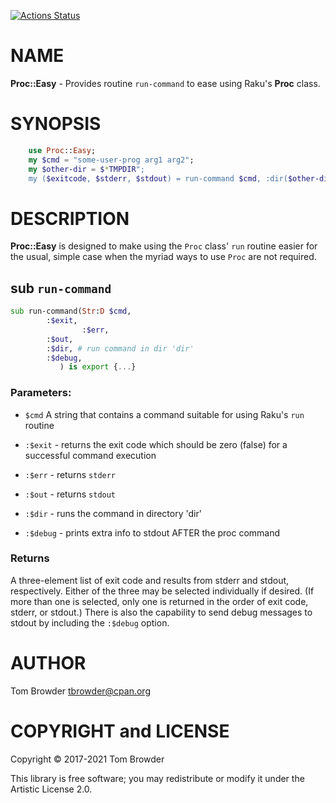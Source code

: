 [![Actions Status](https://github.com/tbrowder/Proc-Easy/workflows/test/badge.svg)](https://github.com/tbrowder/Proc-Easy/actions)

NAME
====

**Proc::Easy** - Provides routine `run-command` to ease using Raku's **Proc** class.

SYNOPSIS
========

```raku
    use Proc::Easy;
    my $cmd = "some-user-prog arg1 arg2";
    my $other-dir = $*TMPDIR";
    my ($exitcode, $stderr, $stdout) = run-command $cmd, :dir($other-dir);
```

DESCRIPTION
===========

**Proc::Easy** is designed to make using the `Proc` class' `run` routine easier for the usual, simple case when the myriad ways to use `Proc` are not required.

sub `run-command`
-----------------

```raku
sub run-command(Str:D $cmd,
		:$exit,
                :$err,
		:$out,
		:$dir, # run command in dir 'dir'
		:$debug,
	       ) is export {...}
```

### Parameters:

  * `$cmd` A string that contains a command suitable for using Raku's `run` routine

  * `:$exit` - returns the exit code which should be zero (false) for a successful command execution

  * `:$err` - returns `stderr`

  * `:$out` - returns `stdout`

  * `:$dir` - runs the command in directory 'dir'

  * `:$debug` - prints extra info to stdout AFTER the proc command

### Returns

A three-element list of exit code and results from stderr and stdout, respectively. Either of the three may be selected individually if desired. (If more than one is selected, only one is returned in the order of exit code, stderr, or stdout.) There is also the capability to send debug messages to stdout by including the `:$debug` option.

AUTHOR
======

Tom Browder <tbrowder@cpan.org>

COPYRIGHT and LICENSE
=====================

Copyright © 2017-2021 Tom Browder

This library is free software; you may redistribute or modify it under the Artistic License 2.0.

